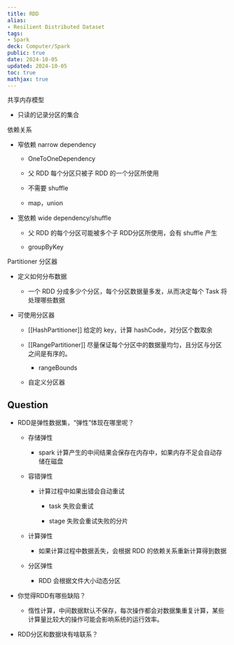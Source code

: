 ```yaml
---
title: RDD
alias:
- Resilient Distributed Dataset
tags:
- Spark
deck: Computer/Spark
public: true
date: 2024-10-05
updated: 2024-10-05
toc: true
mathjax: true
---
```


共享内存模型

  + 只读的记录分区的集合

依赖关系

  + 窄依赖 narrow dependency
    + OneToOneDependency

    + 父 RDD 每个分区只被子 RDD 的一个分区所使用

    + 不需要 shuffle

    + map，union

  + 宽依赖 wide dependency/shuffle
    + 父 RDD 的每个分区可能被多个子 RDD分区所使用，会有 shuffle 产生

    + groupByKey

Partitioner 分区器

  + 定义如何分布数据

    + 一个 RDD 分成多少个分区，每个分区数据量多发，从而决定每个 Task 将处理哪些数据

  + 可使用分区器

    + [[HashPartitioner]] 给定的 key，计算 hashCode，对分区个数取余

    + [[RangePartitioner]] 尽量保证每个分区中的数据量均匀，且分区与分区之间是有序的。

      + rangeBounds

    + 自定义分区器

## Question

  + RDD是弹性数据集，“弹性”体现在哪里呢？

    + 存储弹性

      + spark 计算产生的中间结果会保存在内存中，如果内存不足会自动存储在磁盘

    + 容错弹性

      + 计算过程中如果出错会自动重试

        + task 失败会重试

        + stage 失败会重试失败的分片

    + 计算弹性

      + 如果计算过程中数据丢失，会根据 RDD 的依赖关系重新计算得到数据

    + 分区弹性

      + RDD 会根据文件大小动态分区

  + 你觉得RDD有哪些缺陷？

    + 惰性计算，中间数据默认不保存，每次操作都会对数据集重复计算，某些计算量比较大的操作可能会影响系统的运行效率。

  + RDD分区和数据块有啥联系？
